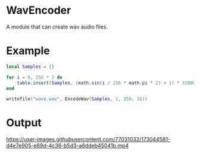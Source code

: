 # WavEncoder
A module that can create wav audio files.
# Example
```lua
local Samples = {}

for i = 0, 256 * 2 do
	table.insert(Samples, (math.sin(i / 256 * math.pi * 2) + 1) * 32800)
end

writefile("wave.wav", EncodeWav(Samples, 1, 256, 16))
```
# Output
https://user-images.githubusercontent.com/77031032/173044581-d4e7e905-e69d-4c36-b5d3-a6ddeb45041b.mp4
